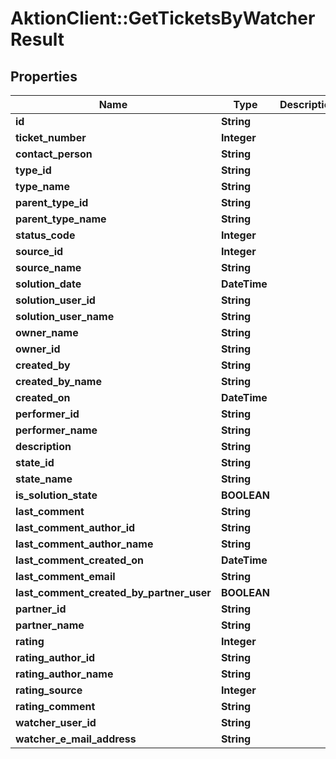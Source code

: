 # AktionClient::GetTicketsByWatcherResult

## Properties
Name | Type | Description | Notes
------------ | ------------- | ------------- | -------------
**id** | **String** |  | [optional] 
**ticket_number** | **Integer** |  | [optional] 
**contact_person** | **String** |  | [optional] 
**type_id** | **String** |  | [optional] 
**type_name** | **String** |  | [optional] 
**parent_type_id** | **String** |  | [optional] 
**parent_type_name** | **String** |  | [optional] 
**status_code** | **Integer** |  | [optional] 
**source_id** | **Integer** |  | [optional] 
**source_name** | **String** |  | [optional] 
**solution_date** | **DateTime** |  | [optional] 
**solution_user_id** | **String** |  | [optional] 
**solution_user_name** | **String** |  | [optional] 
**owner_name** | **String** |  | [optional] 
**owner_id** | **String** |  | [optional] 
**created_by** | **String** |  | [optional] 
**created_by_name** | **String** |  | [optional] 
**created_on** | **DateTime** |  | [optional] 
**performer_id** | **String** |  | [optional] 
**performer_name** | **String** |  | [optional] 
**description** | **String** |  | [optional] 
**state_id** | **String** |  | [optional] 
**state_name** | **String** |  | [optional] 
**is_solution_state** | **BOOLEAN** |  | [optional] 
**last_comment** | **String** |  | [optional] 
**last_comment_author_id** | **String** |  | [optional] 
**last_comment_author_name** | **String** |  | [optional] 
**last_comment_created_on** | **DateTime** |  | [optional] 
**last_comment_email** | **String** |  | [optional] 
**last_comment_created_by_partner_user** | **BOOLEAN** |  | [optional] 
**partner_id** | **String** |  | [optional] 
**partner_name** | **String** |  | [optional] 
**rating** | **Integer** |  | [optional] 
**rating_author_id** | **String** |  | [optional] 
**rating_author_name** | **String** |  | [optional] 
**rating_source** | **Integer** |  | [optional] 
**rating_comment** | **String** |  | [optional] 
**watcher_user_id** | **String** |  | [optional] 
**watcher_e_mail_address** | **String** |  | [optional] 



